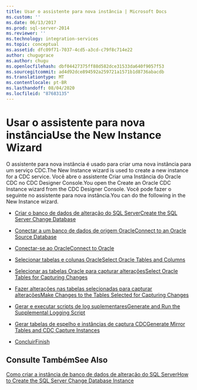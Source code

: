 ```yaml
---
title: Usar o assistente para nova instância | Microsoft Docs
ms.custom: ''
ms.date: 06/13/2017
ms.prod: sql-server-2014
ms.reviewer: ''
ms.technology: integration-services
ms.topic: conceptual
ms.assetid: dfc09f71-7037-4cd5-a3cd-c79f8c714e22
author: chugugrace
ms.author: chugu
ms.openlocfilehash: dbf04427375ff88d582dce31533da640f9057f53
ms.sourcegitcommit: ad4d92dce894592a259721a1571b1d8736abacdb
ms.translationtype: MT
ms.contentlocale: pt-BR
ms.lasthandoff: 08/04/2020
ms.locfileid: "87683135"
---
```

# <a name="use-the-new-instance-wizard"></a><span data-ttu-id="a3fec-102">Usar o assistente para nova instância</span><span class="sxs-lookup"><span data-stu-id="a3fec-102">Use the New Instance Wizard</span></span>
  <span data-ttu-id="a3fec-103">O assistente para nova instância é usado para criar uma nova instância para um serviço CDC.</span><span class="sxs-lookup"><span data-stu-id="a3fec-103">The New Instance wizard is used to create a new instance for a CDC service.</span></span> <span data-ttu-id="a3fec-104">Você abre o assistente Criar uma Instância do Oracle CDC no CDC Designer Console.</span><span class="sxs-lookup"><span data-stu-id="a3fec-104">You open the Create an Oracle CDC Instance wizard from the CDC Designer Console.</span></span> <span data-ttu-id="a3fec-105">Você pode fazer o seguinte no assistente para nova instância.</span><span class="sxs-lookup"><span data-stu-id="a3fec-105">You can do the following in the New Instance wizard.</span></span>  
  
-   [<span data-ttu-id="a3fec-106">Criar o banco de dados de alteração do SQL Server</span><span class="sxs-lookup"><span data-stu-id="a3fec-106">Create the SQL Server Change Database</span></span>](create-the-sql-server-change-database.md)  
  
-   [<span data-ttu-id="a3fec-107">Conectar a um banco de dados de origem Oracle</span><span class="sxs-lookup"><span data-stu-id="a3fec-107">Connect to an Oracle Source Database</span></span>](connect-to-an-oracle-source-database.md)  
  
-   [<span data-ttu-id="a3fec-108">Conectar-se ao Oracle</span><span class="sxs-lookup"><span data-stu-id="a3fec-108">Connect to Oracle</span></span>](connect-to-oracle.md)  
  
-   [<span data-ttu-id="a3fec-109">Selecionar tabelas e colunas Oracle</span><span class="sxs-lookup"><span data-stu-id="a3fec-109">Select Oracle Tables and Columns</span></span>](select-oracle-tables-and-columns.md)  
  
-   [<span data-ttu-id="a3fec-110">Selecionar as tabelas Oracle para capturar alterações</span><span class="sxs-lookup"><span data-stu-id="a3fec-110">Select Oracle Tables for Capturing Changes</span></span>](select-oracle-tables-for-capturing-changes.md)  
  
-   [<span data-ttu-id="a3fec-111">Fazer alterações nas tabelas selecionadas para capturar alterações</span><span class="sxs-lookup"><span data-stu-id="a3fec-111">Make Changes to the Tables Selected for Capturing Changes</span></span>](make-changes-to-the-tables-selected-for-capturing-changes.md)  
  
-   [<span data-ttu-id="a3fec-112">Gerar e executar scripts de log suplementares</span><span class="sxs-lookup"><span data-stu-id="a3fec-112">Generate and Run the Supplemental Logging Script</span></span>](generate-and-run-the-supplemental-logging-script.md)  
  
-   [<span data-ttu-id="a3fec-113">Gerar tabelas de espelho e instâncias de captura CDC</span><span class="sxs-lookup"><span data-stu-id="a3fec-113">Generate Mirror Tables and CDC Capture Instances</span></span>](generate-mirror-tables-and-cdc-capture-instances.md)  
  
-   [<span data-ttu-id="a3fec-114">Concluir</span><span class="sxs-lookup"><span data-stu-id="a3fec-114">Finish</span></span>](finish.md)  
  
## <a name="see-also"></a><span data-ttu-id="a3fec-115">Consulte Também</span><span class="sxs-lookup"><span data-stu-id="a3fec-115">See Also</span></span>  
 [<span data-ttu-id="a3fec-116">Como criar a instância de banco de dados de alteração do SQL Server</span><span class="sxs-lookup"><span data-stu-id="a3fec-116">How to Create the SQL Server Change Database Instance</span></span>](how-to-create-the-sql-server-change-database-instance.md)  
  
  
